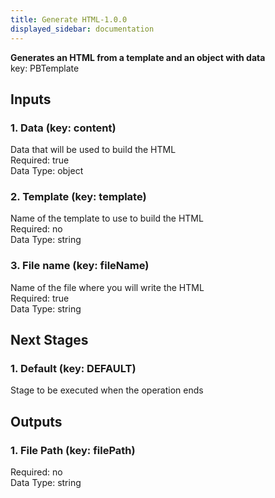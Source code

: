 ```yaml
---  
title: Generate HTML-1.0.0  
displayed_sidebar: documentation  
---  
```

  
**Generates an HTML from a template and an object with data**  
key: PBTemplate  
## Inputs  
### 1. Data (key: content)  
Data that will be used to build the HTML  
Required: true  
Data Type: object   
### 2. Template (key: template)  
Name of the template to use to build the HTML  
Required: no  
Data Type: string   
### 3. File name (key: fileName)  
Name of the file where you will write the HTML  
Required: true  
Data Type: string   
## Next Stages  
### 1. Default (key: DEFAULT)  
Stage to be executed when the operation ends  
## Outputs  
### 1. File Path (key: filePath)  
  
Required: no  
Data Type: string 
